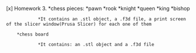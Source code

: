 [x] Homework 3.
		*chess pieces:
			*pawn
			*rook
			*knight
			*queen
			*king
			*bishop
				
				*It contains an .stl object, a .f3d file, a print screen of the slicer window(Prusa Slicer) for each one of them
		
		*chess board
			
				*It contains: an .stl object and a .f3d file
